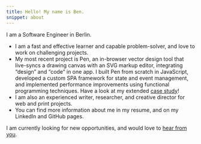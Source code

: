 ```yaml
---
title: Hello! My name is Ben.
snippet: about
---
```


I am a Software Engineer in Berlin.

- I am a fast and effective learner and capable problem-solver, and love to work on challenging projects.
- My most recent project is Pen, an in-browser vector design tool that live-syncs a drawing canvas with an SVG markup editor, integrating “design” and “code” in one app. I built Pen from scratch in JavaScript, developed a custom SPA framework for state and event management, and implemented performance improvements using functional programming techniques. Have a look at my extended [case study][1]! 
- I am also an experienced writer, researcher, and creative director for web and print projects. 
- You can find more information about me in my resume, and on my LinkedIn and GitHub pages. 

I am currently looking for new opportunities, and would love to [hear from you][2].

[1]:	/2019/10/01/pen/
[2]:	mailto:ben@rodenhaeuser.de